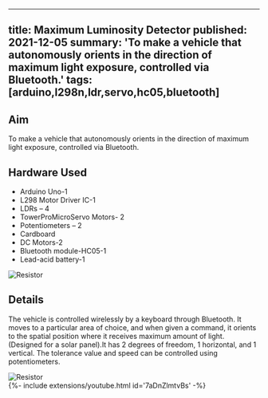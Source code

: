<!-- ---
title: Maximum Luminosity Detector
tags: [arduino,l298n,ldr,servo,hc05,bluetooth]
layout: article
mode: normal
type: article
sharing: true
author: Shivam Bhagat
show_author_profile: true
show_title: true
full_width: false
header: true
cover: /assets/images/blog/thumbnails/Maximum Luminosity Detector.png
--- -->

---
title: Maximum Luminosity Detector
published: 2021-12-05
summary: 'To make a vehicle that autonomously orients in the direction of maximum light exposure, controlled via Bluetooth.'
tags: [arduino,l298n,ldr,servo,hc05,bluetooth]
---

## Aim
To make a vehicle that autonomously orients in the direction of maximum light exposure, controlled via Bluetooth.

<!--more-->
## Hardware Used
- Arduino Uno-1
- L298 Motor Driver IC-1
- LDRs – 4
- TowerProMicroServo Motors- 2
- Potentiometers – 2
- Cardboard
- DC Motors-2
- Bluetooth module-HC05-1
- Lead-acid battery-1
<img src="{{site.baseurl}}/assets/images/blog/Maximum-Luminosity-bot/2.png" alt="Resistor" width=auto height=auto>

 

## Details
The vehicle is controlled wirelessly by a keyboard through Bluetooth. It moves to a particular area of choice, and when given a command, it orients to the spatial position where it receives maximum amount of light. (Designed for a solar panel).It has 2 degrees of freedom, 1 horizontal, and 1 vertical. The tolerance value and speed can be controlled using potentiometers.

<img src="{{site.baseurl}}/assets/images/blog/Maximum-Luminosity-bot/1.png" alt="Resistor" width=auto height=auto>

<div>{%- include extensions/youtube.html id='7aDnZlmtvBs' -%}</div>
